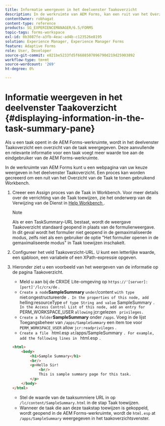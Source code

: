 ```yaml
---
title: Informatie weergeven in het deelvenster Taakoverzicht
description: In de werkruimte van AEM Forms, kan een ruit van het Overzicht van de Taak worden gevormd om de taak samen te vatten of een andere Web-pagina te tonen.
contentOwner: robhagat
content-type: reference
products: SG_EXPERIENCEMANAGER/6.5/FORMS
topic-tags: forms-workspace
exl-id: 0b3087fe-a3fb-4eac-ad4b-c123526e8195
solution: Experience Manager, Experience Manager Forms
feature: Adaptive Forms
role: User, Developer
source-git-commit: e821be5233fd5f6688507096790d219d25903892
workflow-type: tm+mt
source-wordcount: '269'
ht-degree: 0%

---
```


# Informatie weergeven in het deelvenster Taakoverzicht {#displaying-information-in-the-task-summary-pane}

Als u een taak opent in de AEM Forms-werkruimte, wordt in het deelvenster Taakoverzicht een overzicht van de taak weergegeven. Deze aanvullende en relevante informatie voor een taak voegt meer waarde toe aan de eindgebruiker van de AEM Forms-werkruimte.

In de werkruimte van AEM Forms kunt u een webpagina van uw keuze weergeven in het deelvenster Taakoverzicht. Een proces kan worden gecreeerd om een ruit van het Overzicht van de Taak te tonen gebruikend Workbench.

1. Creeer een Assign proces van de Taak in Workbench. Voor meer details over de verrichting van de Taak toewijzen, zie het onderwerp van de Verwijzing van de Dienst in [ Help Workbench ](https://help.adobe.com/en_US/AEMForms/6.1/WorkbenchHelp/).

   >[!NOTE]
   >
   >Als er een TaskSummary-URL bestaat, wordt de weergave Taakoverzicht standaard geopend in plaats van de formulierweergave. In dit geval wordt het formulier niet geopend in de gemaximaliseerde modus, zelfs niet als een gebruiker de optie &quot;Het formulier openen in de gemaximaliseerde modus&quot; in Taak toewijzen inschakelt.

1. Configureer het veld Taakoverzicht-URL. U kunt een letterlijke waarde, een sjabloon, een variabele of een XPath-expressie opgeven.
1. Hieronder ziet u een voorbeeld van het weergeven van de informatie op de pagina Taakoverzicht.

   * Meld u aan bij de CRXDE Lite-omgeving op `https://'[server]:[port]'/lc/crx/de` .
   * `Create a node`**SampleSummary** ` under `/content ` with type ` niet:ongestructureerde `. In the properties of this node, add ` helling:resourceType ` of type String and value ` SampleSummary `. In the Access Control List of this node, add an entry for ` PERM_WORKSPACE_USER ` allowing ` jcr:gelezen ` privileges.`
   * `Create a folder`**SampleSummary** onder `/apps`. Voeg in de lijst Toegangsbeheer van `/apps/SampleSummary` een item toe voor `PERM_WORKSPACE_USER` allow `jcr:readprivileges` .
   * `Create a file ` html.esp ` at `/apps/SampleSummary `. For example, add the following lines in ` html.esp `.`

   ```html
   <html>
       <body>
           <h1>Sample Summary</h1>
           <br/>
           <p>Hello Sir!
               <br/>
               This is sample summary page for this task.
           </p>
       </body>
   </html>
   ```

   * Stel de waarde van de taaksummiere URL in op `/lc/content/SampleSummary.html` in de stap Taak toewijzen.
   * Wanneer de taak die aan deze taakstap toewijzen is gekoppeld, wordt geopend in de AEM Forms-werkruimte, wordt de `html.esp` at `/apps/SampleSummary` weergegeven in het taakoverzichtsvenster.
